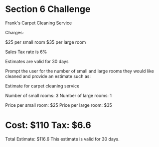 # Section 6 Challenge

Frank's Carpet Cleaning Service

Charges:

$25 per small room
$35 per large room

Sales Tax rate is 6%

Estimates are valid for 30 days

Prompt the user for the number of small and large rooms they would like cleaned and provide an estimate such as:

Estimate for carpet cleaning service

Number of small rooms: 3
Number of large rooms: 1

Price per small room: $25
Price per large room: $35

Cost: $110
Tax: $6.6
===========================
Total Estimate: $116.6
This estimate is valid for 30 days.